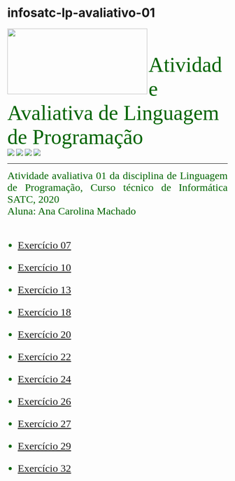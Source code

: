 # infosatc-lp-avaliativo-01
<HTML>
<HEAD>
</HEAD>
<BODY>
<a href  = "https://web.satc.edu.br">
<img src = https://user-images.githubusercontent.com/69262009/91752902-6bd90900-eb9d-11ea-8ec9-82fddd539157.png width ="320" height ="150" align = "left">
</a href>
<font face = "candara" size = "10" color = "#006400">
<br>
Atividade Avaliativa de Linguagem de Programação
</font>
<br>
<a href ="https://www.instagram.com/satceducacao/"><img src = "https://user-images.githubusercontent.com/69262009/91758844-025df800-eba7-11ea-9103-d8af361bef2b.png" style="max-width:100%;"></a href>
<a href ="https://twitter.com/satceducacao"><img src = "https://user-images.githubusercontent.com/69262009/91758839-00943480-eba7-11ea-8250-bad85225e223.png" style="max-width:100%;"></a href> 
<a href ="https://www.facebook.com/satceducacao"><img src = "https://user-images.githubusercontent.com/69262009/91758830-feca7100-eba6-11ea-95f9-3a8583c373d4.png"></a href>
<a href ="https://www.youtube.com/user/satcweb"><img src = "https://user-images.githubusercontent.com/69262009/91758818-fa9e5380-eba6-11ea-99bf-900fe8b9ee09.png" style="max-width:100%;"></a href> 
<hr size = "2" color = "#556B2F">
<p align = "justify">
<font face = "candara" size = "5" color = "#006400">
Atividade avaliativa 01 da disciplina de Linguagem de Programação, Curso técnico de Informática SATC, 2020
<br>
Aluna: Ana Carolina Machado
<br><br>
<ul>
<li><p>
<a href = https://github.com/anacarolina1002/infosatc-lp-avaliativo-01/blob/master/atividade1.py> Exercício 07</a href>
</li>
<li><p>
<a href = https://github.com/anacarolina1002/infosatc-lp-avaliativo-01/blob/master/atividade2.py> Exercício 10</a href>
</li></p>
</p>
<li><p>
<a href = https://github.com/anacarolina1002/infosatc-lp-avaliativo-01/blob/master/atividade3.py> Exercício 13</a href>
</li></p>
<li><p>
<a href = https://github.com/anacarolina1002/infosatc-lp-avaliativo-01/blob/master/atividade4.py> Exercício 18</a href>
</li></p>
<li><p>
<a href = https://github.com/anacarolina1002/infosatc-lp-avaliativo-01/blob/master/atividade5.py> Exercício 20</a href>
</li></p>
<li><p>
<a href = https://github.com/anacarolina1002/infosatc-lp-avaliativo-01/blob/master/atividade6.py> Exercício 22</a href>
</li></p>
<li><p>
<a href = https://github.com/anacarolina1002/infosatc-lp-avaliativo-01/blob/master/atividade7.py> Exercício 24</a href>
</li></p>
<li><p>
<a href = https://github.com/anacarolina1002/infosatc-lp-avaliativo-01/blob/master/atividade8.py> Exercício 26</a href>
</li></p>
<li><p>
<a href = https://github.com/anacarolina1002/infosatc-lp-avaliativo-01/blob/master/atividade9.py> Exercício 27</a href>
</li></p>
<li><p>
<a href = https://github.com/anacarolina1002/infosatc-lp-avaliativo-01/blob/master/atividade10.py> Exercício 29</a href>
</li></p>
<li><p>
<a href = https://github.com/anacarolina1002/infosatc-lp-avaliativo-01/blob/master/atividade11.py> Exercício 32</a href>
</li></p>
</ul>

</font>
</BODY>
</p>
</HTML>

